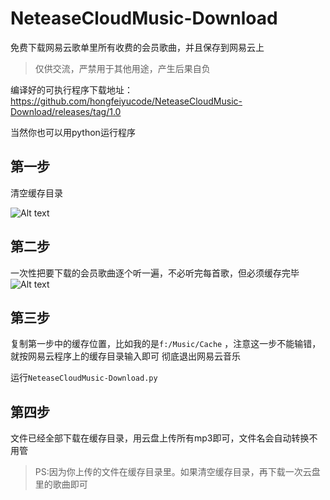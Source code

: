 # NeteaseCloudMusic-Download

免费下载网易云歌单里所有收费的会员歌曲，并且保存到网易云上

>仅供交流，严禁用于其他用途，产生后果自负

编译好的可执行程序下载地址：https://github.com/hongfeiyucode/NeteaseCloudMusic-Download/releases/tag/1.0

当然你也可以用python运行程序

## 第一步

清空缓存目录

![Alt text](https://github.com/hongfeiyucode/NeteaseCloudMusic-Download/blob/master/1488671642143.png)

## 第二步

一次性把要下载的会员歌曲逐个听一遍，不必听完每首歌，但必须缓存完毕
![Alt text](https://github.com/hongfeiyucode/NeteaseCloudMusic-Download/blob/master/1488671711149.png)

## 第三步

复制第一步中的缓存位置，比如我的是`‪f:/Music/Cache`  ，注意这一步不能输错，就按网易云程序上的缓存目录输入即可
彻底退出网易云音乐

运行`NeteaseCloudMusic-Download.py`

## 第四步

文件已经全部下载在缓存目录，用云盘上传所有mp3即可，文件名会自动转换不用管

>PS:因为你上传的文件在缓存目录里。如果清空缓存目录，再下载一次云盘里的歌曲即可
